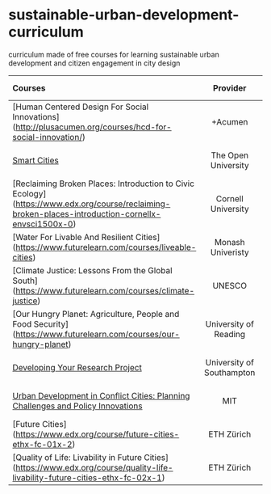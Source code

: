 # sustainable-urban-development-curriculum

curriculum made of free courses for learning sustainable urban development and citizen engagement in city design

Courses | Provider | Platform | Duration | Effort | Co-learning
:-- | :--: | :--: | :--: | :--: | :--:
[Human Centered Design For Social Innovations] (http://plusacumen.org/courses/hcd-for-social-innovation/) | +Acumen | IDEO | 7 weeks | 5 hours p/w |
[Smart Cities](https://www.futurelearn.com/courses/smart-cities) | The Open University | FutureLearn | 6 weeks | 3 hours p/w
[Reclaiming Broken Places: Introduction to Civic Ecology] (https://www.edx.org/course/reclaiming-broken-places-introduction-cornellx-envsci1500x-0) | Cornell University | edX | 6 weeks | 4 hours p/w | [HK](http://www.meetup.com/Green-Sustainable-Living-Hong-Kong/events/232005726/)
[Water For Livable And Resilient Cities] (https://www.futurelearn.com/courses/liveable-cities) | Monash Univeristy | FutureLearn | 7 weeks | 4 hours p/w |
[Climate Justice: Lessons From the Global South] (https://www.futurelearn.com/courses/climate-justice) | UNESCO | FutureLearn | 4 weeks | 2 hours p/w |
[Our Hungry Planet: Agriculture, People and Food Security] (https://www.futurelearn.com/courses/our-hungry-planet) | University of Reading | FutureLearn | 4 weeks | 2 hours p/w |
[Developing Your Research Project](https://www.futurelearn.com/courses/research-project) | University of Southampton | FutureLearn | 8 weeks | 1 hour p/w |
[Urban Development in Conflict Cities: Planning Challenges and Policy Innovations](http://ocw.mit.edu/courses/urban-studies-and-planning/11-488-urban-development-in-conflict-cities-planning-challenges-and-policy-innovations-fall-2015/index.htm) | MIT | Open Courseware | 12 weeks | 3 hours p/w | 
[Future Cities] (https://www.edx.org/course/future-cities-ethx-fc-01x-2) | ETH Zürich | edX | 10 weeks | 3 hours p/w | 
[Quality of Life: Livability in Future Cities] (https://www.edx.org/course/quality-life-livability-future-cities-ethx-fc-02x-1) | ETH Zürich | edX | 11 weeks | 3 hours p/w |


